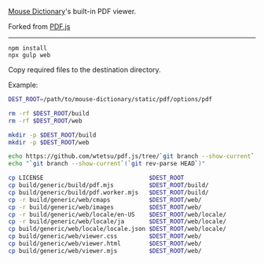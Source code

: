 [Mouse Dictionary](https://github.com/wtetsu/mouse-dictionary)'s built-in PDF viewer.

Forked from [PDF.js](https://github.com/mozilla/pdf.js)

----

```
npm install
npx gulp web
```

Copy required files to the destination directory.

Example:

```sh
DEST_ROOT=/path/to/mouse-dictionary/static/pdf/options/pdf

rm -rf $DEST_ROOT/build
rm -rf $DEST_ROOT/web

mkdir -p $DEST_ROOT/build
mkdir -p $DEST_ROOT/web

echo https://github.com/wtetsu/pdf.js/tree/`git branch --show-current`  > $DEST_ROOT/BUILDINFO
echo "`git branch --show-current`(`git rev-parse HEAD`)"               >> $DEST_ROOT/BUILDINFO

cp LICENSE                              $DEST_ROOT
cp build/generic/build/pdf.mjs          $DEST_ROOT/build/
cp build/generic/build/pdf.worker.mjs   $DEST_ROOT/build/
cp -r build/generic/web/cmaps           $DEST_ROOT/web/
cp -r build/generic/web/images          $DEST_ROOT/web/
cp -r build/generic/web/locale/en-US    $DEST_ROOT/web/locale/
cp -r build/generic/web/locale/ja       $DEST_ROOT/web/locale/
cp build/generic/web/locale/locale.json $DEST_ROOT/web/locale/
cp build/generic/web/viewer.css         $DEST_ROOT/web/
cp build/generic/web/viewer.html        $DEST_ROOT/web/
cp build/generic/web/viewer.mjs         $DEST_ROOT/web/
```
